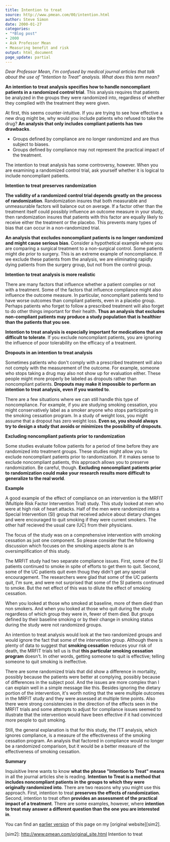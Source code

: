 ```yaml
---
title: Intention to treat
source: http://www.pmean.com/00/intention.html
author: Steve Simon
date: 2000-01-27
categories:
- "*Blog post"
- 2000
- Ask Professor Mean
- Measuring benefit and risk
output: html_document
page_update: partial
---
```

*Dear Professor Mean, I'm confused by medical journal articles that talk about the use of "Intention to Treat" analysis. What does this term mean?*

**An intention to treat analysis specifies how to handle noncompliant patients in a randomized control trial**. This analysis requires that patients be analyzed in the groups they were randomized into, regardless of whether they complied with the treatment they were given.

At first, this seems counter-intuitive. If you are trying to see how effective a new drug might be, why would you include patients who refused to take the drug? **An analysis that only includes compliant patients has two drawbacks**.

+ Groups defined by compliance are no longer randomized and are thus subject to biases.
+ Groups defined by compliance may not represent the practical impact of the treatment.

The intention to treat analysis has some controversy, however. When you are examining a randomized control trial, ask yourself whether it is logical to include noncompliant patients.

**Intention to treat preserves randomization**

**The validity of a randomized control trial depends greatly on the process of randomization**. Randomization insures that both measurable and unmeasurable factors will balance out on average. If a factor other than the treatment itself could possibly influence an outcome measure in your study, then randomization insures that patients with this factor are equally likely to receive either the treatment or the placebo. This prevents many types of bias that can occur in a non-randomized trial.

**An analysis that excludes noncompliant patients is no longer randomized and might cause serious bias**. Consider a hypothetical example where you are comparing a surgical treatment to a non-surgical control. Some patients might die prior to surgery. This is an extreme example of noncompliance. If we exclude these patients from the analysis, we are eliminating rapidly dying patients from the surgery group, but not from the control group.

**Intention to treat analysis is more realistic**

There are many factors that influence whether a patient complies or not with a treatment. Some of the factors that influence compliance might also influence the outcome measure. In particular, noncompliant patients tend to have worse outcomes than compliant patients, even in a placebo group. Perhaps patients who forget to follow a prescribed treatment will also forget to do other things important for their health. **Thus an analysis that excludes non-compliant patients may produce a study population that is healthier than the patients that you see**.

**Intention to treat analysis is especially important for medications that are difficult to tolerate**. If you exclude noncompliant patients, you are ignoring the influence of poor tolerability on the efficacy of a treatment.

**Dropouts in an intention to treat analysis**

Sometimes patients who don't comply with a prescribed treatment will also not comply with the measurement of the outcome. For example, someone who stops taking a drug may also not show up for evaluation either. These people might more properly be labeled as dropouts rather than noncompliant patients. **Dropouts may make it impossible to perform an intention to treat analysis, even if you wanted to**.

There are a few situations where we can still handle this type of noncompliance. For example, if you are studying smoking cessation, you might conservatively label as a smoker anyone who stops participating in the smoking cessation program. In a study of weight loss, you might assume that a dropout has zero weight loss. **Even so, you should always try to design a study that avoids or minimizes the possibility of dropouts**.

**Excluding noncompliant patients prior to randomization**

Some studies evaluate follow patients for a period of time before they are randomized into treatment groups. These studies might allow you to exclude noncompliant patients prior to randomization. If it makes sense to exclude noncompliant patients, this approach allows you to preserve randomization. Be careful, though. **Excluding noncompliant patients prior to randomization could make your research results more difficult to generalize to the real world**.

**Example**

A good example of the effect of compliance on an intervention is the MRFIT (Multiple Risk Factor Intervention Trial) study. This study looked at men who were at high risk of heart attacks. Half of the men were randomized into a Special Intervention (SI) group that received advice about dietary changes and were encouraged to quit smoking if they were current smokers. The other half recieved the usual care (UC) from their physicians.

The focus of the study was on a comprehensive intervention with smoking cessation as just one component. So please consider that the following discussion which focuses on the smoking aspects alone is an oversimplification of this study.

The MRFIT study had two separate compliance issues. First, some of the SI patients continued to smoke in spite of efforts to get them to quit. Second, some of the UC patients quit even thoug they didn't get any special encouragement. The researchers were glad that some of the UC patients quit, I'm sure, and were not surprised that some of the SI patients continued to smoke. But the net effect of this was to dilute the effect of smoking cessation.

When you looked at those who smoked at baseline, more of them died than non smokers. And when you looked at those who quit during the study regardless of which group they were in, fewer of them died. But groups defined by their baseline smoking or by their change in smoking status during the study were not randomized groups.

An intention to treat analysis would look at the two randomized groups and would ignore the fact that some of the intervention group. Although there is plenty of data to suggest that **smoking cessation** reduces your risk of death, the MRFIT trials tell us is that **this particular smoking cessation program** doesn't. In other words, getting someone to quit is effective; telling someone to quit smoking is ineffective.

There are some randomized trials that did show a difference in mortality, possibly because the patients were better at complying, possibly because of differences in the subject pool. And the issues are more complex than I can explain well in a simple message like this. Besides ignoring the dietary portion of the intervention, it's worth noting that the were multiple outcomes in the MRFIT study and they were assessed at multiple time points. Also there were strong consistencies in the direction of the effects seen in the MRFIT trials and some attempts to adjust for compliance issues seemed to illustrate that the intervention would have been effective if it had convinced more people to quit smoking.

Still, the general explanation is that for this study, the ITT analysis, which ignores compliance, is a measure of the effectiveness of the smoking cessation program. An analysis that factored in compliance would no longer be a randomized comparison, but it would be a better measure of the effectiveness of smoking cessation.

**Summary**

Inquisitive Irene wants to know **what the phrase "Intention to Treat" means** in all the journal articles she is reading. **Intention to Treat is a method that includes noncompliant patients in the groups to which they were originally randomized into**. There are two reasons why you might use this approach. First, intention to treat **preserves the effects of randomization**. Second, intention to treat often **provides an assessment of the practical impact of a treatment**. There are some examples, however, where **intention to treat may answer a different question than the one you are interested in**.

You can find an [earlier version][sim1] of this page on my [original website][sim2].

[sim1]: http://www.pmean.com/00/intention.html
[sim2]: http://www.pmean.com/original_site.html Intention to treat
